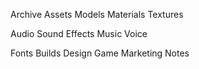 

Archive
Assets
   Models
   Materials
   Textures

   Audio
      Sound Effects
      Music
      Voice
      
   Fonts
Builds
Design
Game
Marketing
Notes











